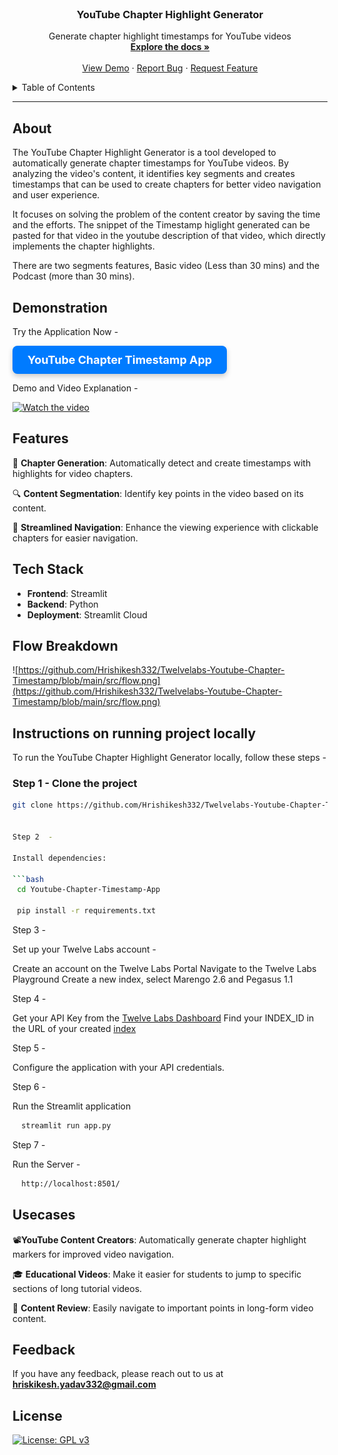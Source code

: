 <br />
<div align="center">
  <h3 align="center">YouTube Chapter Highlight Generator</h3>
  <p align="center">
    Generate chapter highlight timestamps for YouTube videos
    <br />
    <a href="https://github.com/Hrishikesh332/Twelvelabs-Youtube-Chapter-Timestamp"><strong>Explore the docs »</strong></a>
    <br />
    <br />
    <a href="https://twelvelabs-highlight-generator.streamlit.app/">View Demo</a>
    ·
    <a href="https://github.com/Hrishikesh332/Twelvelabs-Youtube-Chapter-Timestamp/issues">Report Bug</a>
    ·
    <a href="https://github.com/Hrishikesh332/Twelvelabs-Youtube-Chapter-Timestamp/issues">Request Feature</a>
  </p>
</div>

<details>
  <summary>Table of Contents</summary>
  <ol>
    <li><a href="#about">About</a></li>
    <li><a href="#features">Features</a></li>
    <li><a href="#tech-stack">Tech Stack</a></li>
    <li><a href="#instructions-on-running-project-locally">Instructions on running project locally</a></li>
    <li><a href="#usecases">Usecases</a></li>
    <li><a href="#feedback">Feedback</a></li>
  </ol>
</details>

------

## About

The YouTube Chapter Highlight Generator is a tool developed to automatically generate chapter timestamps for YouTube videos. By analyzing the video's content, it identifies key segments and creates timestamps that can be used to create chapters for better video navigation and user experience.

It focuses on solving the problem of the content creator by saving the time and the efforts. The snippet of the Timestamp higlight generated can be pasted for that video in the youtube description of that video, which directly implements the chapter highlights.

There are two segments features, Basic video (Less than 30 mins) and the Podcast (more than 30 mins). 

## Demonstration

Try the Application Now -

<a href="https://twelvelabs-highlight-generator.streamlit.app/" target="_blank" style="
    display: inline-block;
    padding: 12px 24px;
    font-size: 18px;
    font-weight: bold;
    color: #ffffff;
    background-color: #007bff;
    border: none;
    border-radius: 8px;
    text-align: center;
    text-decoration: none;
    box-shadow: 0 4px 8px rgba(0,0,0,0.2);
    transition: background-color 0.3s, box-shadow 0.3s;
">
    YouTube Chapter Timestamp App
</a>


Demo and Video Explanation -


  [![Watch the video](https://img.youtube.com/vi/z-_PJqjTZmM/hqdefault.jpg)](https://youtu.be/z-_PJqjTZmM)

## Features

🎯 **Chapter Generation**: Automatically detect and create timestamps with highlights for video chapters.

🔍 **Content Segmentation**: Identify key points in the video based on its content.

🚀 **Streamlined Navigation**: Enhance the viewing experience with clickable chapters for easier navigation.

## Tech Stack

- **Frontend**: Streamlit
- **Backend**: Python
- **Deployment**: Streamlit Cloud


## Flow Breakdown

![https://github.com/Hrishikesh332/Twelvelabs-Youtube-Chapter-Timestamp/blob/main/src/flow.png](https://github.com/Hrishikesh332/Twelvelabs-Youtube-Chapter-Timestamp/blob/main/src/flow.png)

## Instructions on running project locally

To run the YouTube Chapter Highlight Generator locally, follow these steps -

### Step 1 - Clone the project

```bash
git clone https://github.com/Hrishikesh332/Twelvelabs-Youtube-Chapter-Timestamp.git


Step 2  -

Install dependencies:

```bash
 cd Youtube-Chapter-Timestamp-App
 
 pip install -r requirements.txt
```

Step 3 - 

Set up your Twelve Labs account -

Create an account on the Twelve Labs Portal
Navigate to the Twelve Labs Playground
Create a new index, select Marengo 2.6 and Pegasus 1.1


Step 4 -

Get your API Key from the [Twelve Labs Dashboard](https://playground.twelvelabs.io/dashboard/api-key)
Find your INDEX_ID in the URL of your created [index](https://playground.twelvelabs.io/indexes/{index_id})

Step 5 -

Configure the application with your API credentials.

Step 6 -

Run the Streamlit application

```bash
  streamlit run app.py
```

Step 7 - 

Run the Server -

```bash
  http://localhost:8501/
```

## Usecases

📽️**YouTube Content Creators**: Automatically generate chapter highlight markers for improved video navigation.

🎓 **Educational Videos**: Make it easier for students to jump to specific sections of long tutorial videos.

🎥 **Content Review**: Easily navigate to important points in long-form video content.

## Feedback

If you have any feedback, please reach out to us at **hriskikesh.yadav332@gmail.com**


## License

[![License: GPL v3](https://img.shields.io/badge/License-GPLv3-blue.svg)](https://www.gnu.org/licenses/gpl-3.0)


